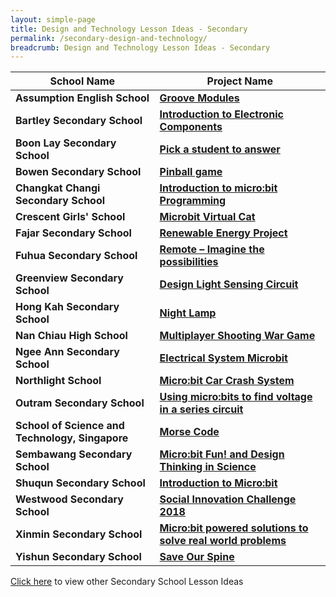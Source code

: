 ```yaml
---
layout: simple-page
title: Design and Technology Lesson Ideas - Secondary
permalink: /secondary-design-and-technology/
breadcrumb: Design and Technology Lesson Ideas - Secondary
---
```


| School Name | Project Name |
|--|--|
| **Assumption English School** | **[Groove Modules](/assumption-english-groove-modules/)** |
| **Bartley Secondary School** | **[Introduction to Electronic Components](/bartley-secondary-introduction-to-electronic-components/)** |
| **Boon Lay Secondary School** | **[Pick a student to answer](/boon-lay-secondary-pick-a-student-to-answer/)** |
| **Bowen Secondary School** | **[Pinball game](/bowen-secondary-pinball-game/)** |
| **Changkat Changi Secondary School** | **[Introduction to micro:bit Programming](/changkat-changi-seondary-introduction-to-microbit-programming/)** |
| **Crescent Girls' School** | **[Microbit Virtual Cat](/crescent-girls-microbit-virtual-cat/)** |
| **Fajar Secondary School** | **[Renewable Energy Project](/fajar-secondary-renewable-energy-project/)** |
| **Fuhua Secondary School** | **[Remote – Imagine the possibilities](/fuhua-secondary-remote-imagine-the-possibilities/)** |
| **Greenview Secondary School** | **[Design Light Sensing Circuit](/greenview-secondary-design-light-sensing-circuit/)** |
| **Hong Kah Secondary School** | **[Night Lamp](/hong-kah-secondary-night-lamp/)** |
| **Nan Chiau High School** | **[Multiplayer Shooting War Game](/nan-chiau-high-multiplayer-shooting-war-game/)** |
| **Ngee Ann Secondary School** | **[Electrical System Microbit](/ngee-ann-secondary-electrical-system-microbit/)** |
| **Northlight School** | **[Micro:bit Car Crash System](/northlight-school-microbit-car-crash-system/)** |
| **Outram Secondary School** | **[Using micro:bits to find voltage in a series circuit](/outram-secodary-using-microbits-to-find-voltage-in-a-series-circuit/)** |
| **School of Science and Technology, Singapore** | **[Morse Code](/school-of-science-and-technology-singapore-morse-code/)** |
| **Sembawang Secondary School** | **[Micro:bit Fun! and Design Thinking in Science](/sembawang-secondary-microbit-fun-and-design-thinking-in-science/)** |
| **Shuqun Secondary School** | **[Introduction to Micro:bit](/shuqun-secondary-introduction-to-microbit/)** |
| **Westwood Secondary School** | **[Social Innovation Challenge 2018](/westwood-secondary-social-innovation-challenge-2018/)** |
| **Xinmin Secondary School** | **[Micro:bit powered solutions to solve real world problems](/xinmin-secondary-microbit-powered-solutions-to-solve-real-world-problems/)** |
| **Yishun Secondary School** | **[Save Our Spine](/yishun-secondary-save-our-spine/)** |

[Click here](/in-schools/digital-maker/lesson-ideas-secondary/) to view other Secondary School Lesson Ideas

